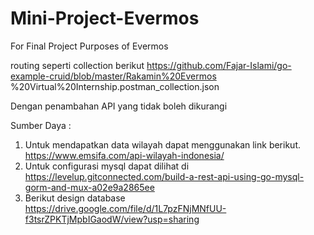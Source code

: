 # Mini-Project-Evermos
For Final Project Purposes of Evermos 

routing seperti collection berikut
https://github.com/Fajar-Islami/go-example-cruid/blob/master/Rakamin%20Evermos
%20Virtual%20Internship.postman_collection.json

Dengan penambahan API yang tidak boleh dikurangi

Sumber Daya :
1. Untuk mendapatkan data wilayah dapat menggunakan link berikut.
https://www.emsifa.com/api-wilayah-indonesia/
2. Untuk configurasi mysql dapat dilihat di
https://levelup.gitconnected.com/build-a-rest-api-using-go-mysql-gorm-and-mux-a02e9a2865ee
3. Berikut design database
https://drive.google.com/file/d/1L7pzFNjMNfUU-f3tsrZPKTjMpbIGaodW/view?usp=sharing
